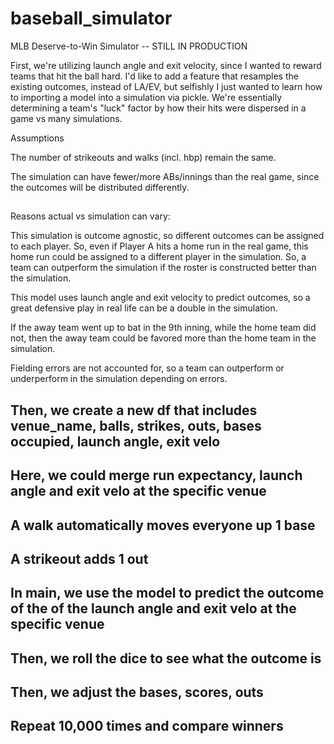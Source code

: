 # baseball_simulator
MLB Deserve-to-Win Simulator -- STILL IN PRODUCTION

First, we're utilizing launch angle and exit velocity, since I wanted to reward teams that hit the ball hard. I'd like to add a feature that resamples the existing outcomes, instead of LA/EV, but selfishly I just wanted to learn how to importing a model into a simulation via pickle.
We're essentially determining a team's "luck" factor by how their hits were dispersed in a game vs many simulations.

Assumptions

The number of strikeouts and walks (incl. hbp) remain the same.

The simulation can have fewer/more ABs/innings than the real game, since the outcomes will be distributed differently.
##
Reasons actual vs simulation can vary:

This simulation is outcome agnostic, so different outcomes can be assigned to each player. So, even if Player A hits a home run in the real game, this home run could be assigned to a different player in the simulation. So, a team can outperform the simulation if the roster is constructed better than the simulation.

This model uses launch angle and exit velocity to predict outcomes, so a great defensive play in real life can be a double in the simulation.

If the away team went up to bat in the 9th inning, while the home team did not, then the away team could be favored more than the home team in the simulation.

Fielding errors are not accounted for, so a team can outperform or underperform in the simulation depending on errors.

## Then, we create a new df that includes venue_name, balls, strikes, outs, bases occupied, launch angle, exit velo
## Here, we could merge run expectancy, launch angle and exit velo at the specific venue
## A walk automatically moves everyone up 1 base
## A strikeout adds 1 out
## In main, we use the model to predict the outcome of the of the launch angle and exit velo at the specific venue
## Then, we roll the dice to see what the outcome is
## Then, we adjust the bases, scores, outs
## Repeat 10,000 times and compare winners
